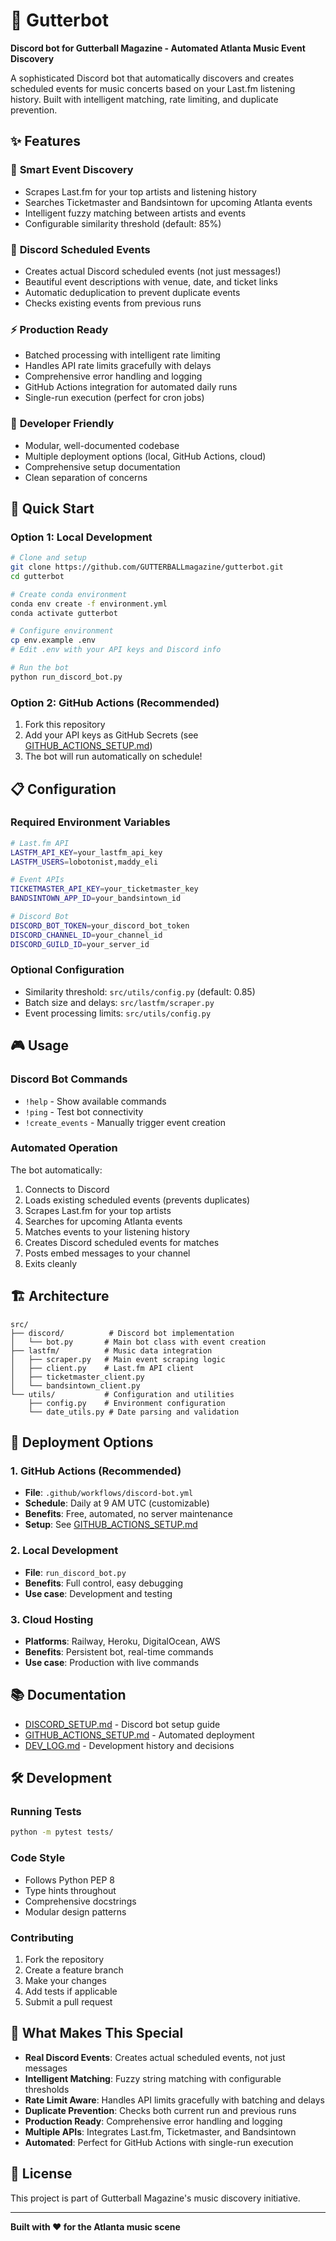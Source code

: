 # 🎵 Gutterbot

**Discord bot for Gutterball Magazine - Automated Atlanta Music Event Discovery**

A sophisticated Discord bot that automatically discovers and creates scheduled events for music concerts based on your Last.fm listening history. Built with intelligent matching, rate limiting, and duplicate prevention.

## ✨ Features

### 🎯 **Smart Event Discovery**
- Scrapes Last.fm for your top artists and listening history
- Searches Ticketmaster and Bandsintown for upcoming Atlanta events
- Intelligent fuzzy matching between artists and events
- Configurable similarity threshold (default: 85%)

### 📅 **Discord Scheduled Events**
- Creates actual Discord scheduled events (not just messages!)
- Beautiful event descriptions with venue, date, and ticket links
- Automatic deduplication to prevent duplicate events
- Checks existing events from previous runs

### ⚡ **Production Ready**
- Batched processing with intelligent rate limiting
- Handles API rate limits gracefully with delays
- Comprehensive error handling and logging
- GitHub Actions integration for automated daily runs
- Single-run execution (perfect for cron jobs)

### 🔧 **Developer Friendly**
- Modular, well-documented codebase
- Multiple deployment options (local, GitHub Actions, cloud)
- Comprehensive setup documentation
- Clean separation of concerns

## 🚀 Quick Start

### Option 1: Local Development
```bash
# Clone and setup
git clone https://github.com/GUTTERBALLmagazine/gutterbot.git
cd gutterbot

# Create conda environment
conda env create -f environment.yml
conda activate gutterbot

# Configure environment
cp env.example .env
# Edit .env with your API keys and Discord info

# Run the bot
python run_discord_bot.py
```

### Option 2: GitHub Actions (Recommended)
1. Fork this repository
2. Add your API keys as GitHub Secrets (see [GITHUB_ACTIONS_SETUP.md](GITHUB_ACTIONS_SETUP.md))
3. The bot will run automatically on schedule!

## 📋 Configuration

### Required Environment Variables
```bash
# Last.fm API
LASTFM_API_KEY=your_lastfm_api_key
LASTFM_USERS=lobotonist,maddy_eli

# Event APIs
TICKETMASTER_API_KEY=your_ticketmaster_key
BANDSINTOWN_APP_ID=your_bandsintown_id

# Discord Bot
DISCORD_BOT_TOKEN=your_discord_bot_token
DISCORD_CHANNEL_ID=your_channel_id
DISCORD_GUILD_ID=your_server_id
```

### Optional Configuration
- Similarity threshold: `src/utils/config.py` (default: 0.85)
- Batch size and delays: `src/lastfm/scraper.py`
- Event processing limits: `src/utils/config.py`

## 🎮 Usage

### Discord Bot Commands
- `!help` - Show available commands
- `!ping` - Test bot connectivity
- `!create_events` - Manually trigger event creation

### Automated Operation
The bot automatically:
1. Connects to Discord
2. Loads existing scheduled events (prevents duplicates)
3. Scrapes Last.fm for your top artists
4. Searches for upcoming Atlanta events
5. Matches events to your listening history
6. Creates Discord scheduled events for matches
7. Posts embed messages to your channel
8. Exits cleanly

## 🏗️ Architecture

```
src/
├── discord/          # Discord bot implementation
│   └── bot.py       # Main bot class with event creation
├── lastfm/          # Music data integration
│   ├── scraper.py   # Main event scraping logic
│   ├── client.py    # Last.fm API client
│   ├── ticketmaster_client.py
│   └── bandsintown_client.py
└── utils/           # Configuration and utilities
    ├── config.py    # Environment configuration
    └── date_utils.py # Date parsing and validation
```

## 🚀 Deployment Options

### 1. GitHub Actions (Recommended)
- **File**: `.github/workflows/discord-bot.yml`
- **Schedule**: Daily at 9 AM UTC (customizable)
- **Benefits**: Free, automated, no server maintenance
- **Setup**: See [GITHUB_ACTIONS_SETUP.md](GITHUB_ACTIONS_SETUP.md)

### 2. Local Development
- **File**: `run_discord_bot.py`
- **Benefits**: Full control, easy debugging
- **Use case**: Development and testing

### 3. Cloud Hosting
- **Platforms**: Railway, Heroku, DigitalOcean, AWS
- **Benefits**: Persistent bot, real-time commands
- **Use case**: Production with live commands

## 📚 Documentation

- [DISCORD_SETUP.md](DISCORD_SETUP.md) - Discord bot setup guide
- [GITHUB_ACTIONS_SETUP.md](GITHUB_ACTIONS_SETUP.md) - Automated deployment
- [DEV_LOG.md](DEV_LOG.md) - Development history and decisions

## 🛠️ Development

### Running Tests
```bash
python -m pytest tests/
```

### Code Style
- Follows Python PEP 8
- Type hints throughout
- Comprehensive docstrings
- Modular design patterns

### Contributing
1. Fork the repository
2. Create a feature branch
3. Make your changes
4. Add tests if applicable
5. Submit a pull request

## 🎯 What Makes This Special

- **Real Discord Events**: Creates actual scheduled events, not just messages
- **Intelligent Matching**: Fuzzy string matching with configurable thresholds
- **Rate Limit Aware**: Handles API limits gracefully with batching and delays
- **Duplicate Prevention**: Checks both current run and previous runs
- **Production Ready**: Comprehensive error handling and logging
- **Multiple APIs**: Integrates Last.fm, Ticketmaster, and Bandsintown
- **Automated**: Perfect for GitHub Actions with single-run execution

## 📄 License

This project is part of Gutterball Magazine's music discovery initiative.

---

**Built with ❤️ for the Atlanta music scene**